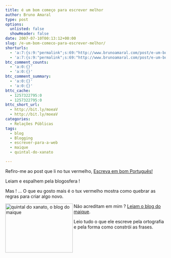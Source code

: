 ```yaml
---
title: é um bom começo para escrever melhor
author: Bruno Amaral
type: post
options:
  unlisted: false
  showHeader: false
date: 2007-07-10T00:13:12+00:00
slug: /e-um-bom-comeco-para-escrever-melhor/
shorturls:
  - 'a:7:{s:9:"permalink";s:69:"http://www.brunoamaral.com/post/e-um-bom-comeco-para-escrever-melhor/";s:7:"tinyurl";s:25:"http://tinyurl.com/dlqsy5";s:4:"isgd";s:17:"http://is.gd/pJUz";s:5:"bitly";s:19:"http://bit.ly/m5Mg9";s:5:"snipr";s:22:"http://snipr.com/evvf4";s:5:"snurl";s:22:"http://snurl.com/evvf4";s:7:"snipurl";s:24:"http://snipurl.com/evvf4";}'
  - 'a:7:{s:9:"permalink";s:69:"http://www.brunoamaral.com/post/e-um-bom-comeco-para-escrever-melhor/";s:7:"tinyurl";s:25:"http://tinyurl.com/dlqsy5";s:4:"isgd";s:17:"http://is.gd/pJUz";s:5:"bitly";s:19:"http://bit.ly/m5Mg9";s:5:"snipr";s:22:"http://snipr.com/evvf4";s:5:"snurl";s:22:"http://snurl.com/evvf4";s:7:"snipurl";s:24:"http://snipurl.com/evvf4";}'
btc_comment_counts:
  - 'a:0:{}'
  - 'a:0:{}'
btc_comment_summary:
  - 'a:0:{}'
  - 'a:0:{}'
bttc_cache:
  - 1257322795:0
  - 1257322795:0
bttc_short_url:
  - http://bit.ly/moeaV
  - http://bit.ly/moeaV
categories:
  - Relações Públicas
tags:
  - blog
  - Blogging
  - escrever-para-a-web
  - maique
  - quintal-do-xanato

---
```

Refiro-me ao post que li no tux vermelho, [Escreva em bom Português!][1]

Leiam e espalhem pela blogosfera !

Mas ! &#8230; O que eu gosto mais é o tux vermelho mostra como quebrar as regras para criar algo novo.

[<img src="/wp-content/uploads/2007/07/quintal-do-xanato1.jpg" alt="quintal do xanato, o blog do maique" align="left" height="154" width="212" />][2]Não acreditam em mim ? [Leiam o blog do maique][3].

Leio tudo o que ele escreve pela ortografia e pela forma como constrói as frases.

 [1]: http://tuxvermelho.blogspot.com/2007/07/escreva-em-bom-portugus.html
 [2]: http://maique.wordpress.com/ "quintal do xanato, o blog do maique"
 [3]: http://maique.wordpress.com/